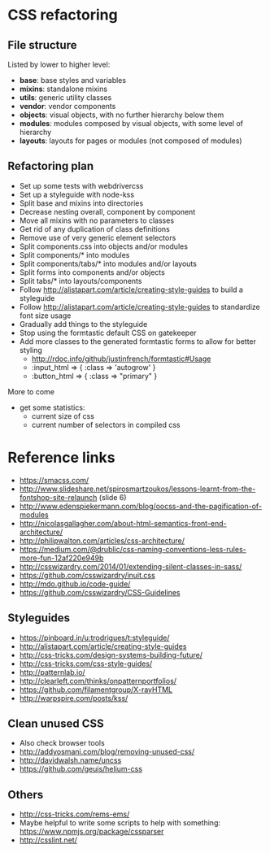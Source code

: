 # CSS refactoring

## File structure

Listed by lower to higher level:

- **base**: base styles and variables
- **mixins**: standalone mixins
- **utils**: generic utility classes
- **vendor**: vendor components
- **objects**: visual objects, with no further hierarchy below them
- **modules**: modules composed by visual objects, with some level of
  hierarchy
- **layouts**: layouts for pages or modules (not composed of modules)

## Refactoring plan

- Set up some tests with webdrivercss
- Set up a styleguide with node-kss
- Split base and mixins into directories
- Decrease nesting overall, component by component
- Move all mixins with no parameters to classes
- Get rid of any duplication of class definitions
- Remove use of very generic element selectors
- Split components.css into objects and/or modules
- Split components/* into modules
- Split components/tabs/* into modules and/or layouts
- Split forms into components and/or objects
- Split tabs/* into layouts/components
- Follow http://alistapart.com/article/creating-style-guides to build a
  styleguide
- Follow http://alistapart.com/article/creating-style-guides to
  standardize font size usage
- Gradually add things to the styleguide
- Stop using the formtastic default CSS on gatekeeper
- Add more classes to the generated formtastic forms to allow for better
  styling
  - http://rdoc.info/github/justinfrench/formtastic#Usage
  - :input_html => { :class => 'autogrow' }
  - :button_html => { :class => "primary" }

More to come

- get some statistics:
  - current size of css
  - current number of selectors in compiled css

# Reference links
- https://smacss.com/
- http://www.slideshare.net/spirosmartzoukos/lessons-learnt-from-the-fontshop-site-relaunch (slide 6)
- http://www.edenspiekermann.com/blog/oocss-and-the-pagification-of-modules
- http://nicolasgallagher.com/about-html-semantics-front-end-architecture/
- http://philipwalton.com/articles/css-architecture/
- https://medium.com/@drublic/css-naming-conventions-less-rules-more-fun-12af220e949b
- http://csswizardry.com/2014/01/extending-silent-classes-in-sass/
- https://github.com/csswizardry/inuit.css
- http://mdo.github.io/code-guide/
- https://github.com/csswizardry/CSS-Guidelines

## Styleguides
- https://pinboard.in/u:trodrigues/t:styleguide/
- http://alistapart.com/article/creating-style-guides
- http://css-tricks.com/design-systems-building-future/
- http://css-tricks.com/css-style-guides/
- http://patternlab.io/
- http://clearleft.com/thinks/onpatternportfolios/
- https://github.com/filamentgroup/X-rayHTML
- http://warpspire.com/posts/kss/

## Clean unused CSS
- Also check browser tools
- http://addyosmani.com/blog/removing-unused-css/
- http://davidwalsh.name/uncss
- https://github.com/geuis/helium-css

## Others
- http://css-tricks.com/rems-ems/
- Maybe helpful to write some scripts to help with something: https://www.npmjs.org/package/cssparser
- http://csslint.net/

